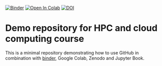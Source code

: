 [![Binder](https://mybinder.org/badge_logo.svg)](https://mybinder.org/v2/gh/guiwitz/hpc_cloud/main)
[![Open In Colab](https://colab.research.google.com/assets/colab-badge.svg)](https://colab.research.google.com/github/guiwitz/hpc_cloud/blob/main/Demo_notebook.ipynb)
[![DOI](https://sandbox.zenodo.org/badge/306076532.svg)](https://sandbox.zenodo.org/badge/latestdoi/306076532)


# Demo repository for HPC and cloud computing course

This is a minimal repository demonstrating how to use GitHub in combination with [binder](https://mybinder.org), Google Colab, Zenodo and Jupyter Book.